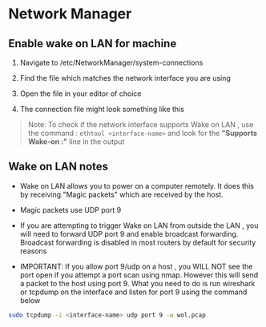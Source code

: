 

# Network Manager 

## Enable wake on LAN for machine 


1. Navigate to /etc/NetworkManager/system-connections

2. Find the file which matches the network interface you are using 

3. Open the file in your editor of choice 

4. The connection file might look something like this 


> Note: To check if the network interface supports Wake on LAN , use the command : `ethtool <interface-name>` and look for the **"Supports Wake-on :"** line in the output 


## Wake on LAN notes 

* Wake on LAN allows you to power on a computer remotely. It does this by receiving "Magic packets" which are received  by the host. 


* Magic packets use UDP port 9 

* If you are attempting to trigger Wake on LAN from outside the LAN , you will need to forward UDP port 9 and enable broadcast forwarding. Broadcast forwarding is disabled in most routers by default for security reasons 

* IMPORTANT: If you allow port 9/udp on a host , you WILL NOT see the port open if you attempt a port scan using nmap. However this will send a packet to the host using port 9. What you need to do is run wireshark or tcpdump  on the interface and listen for port 9 using the command below 

```bash
sudo tcpdump -i <interface-name> udp port 9 -w wol.pcap 
```

